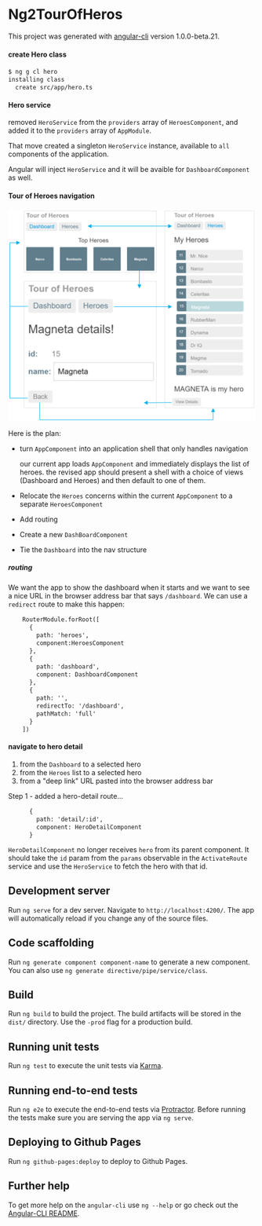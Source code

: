 # Ng2TourOfHeros

This project was generated with [angular-cli](https://github.com/angular/angular-cli) version 1.0.0-beta.21.

#### create Hero class

```
$ ng g cl hero
installing class
  create src/app/hero.ts
```

#### Hero service

removed `HeroService` from the `providers` array of `HeroesComponent`, and
added it to the `providers` array of `AppModule`.

That move created a singleton `HeroService` instance, available to `all`
components of the application.

Angular will inject `HeroService`  and it will be avaible for `DashboardComponent`
as well.


#### Tour of Heroes navigation

![nav diag](./src/assets/nav-diagram.png)

Here is the plan:

* turn `AppComponent` into an application shell that only handles navigation

  our current app loads `AppComponent` and immediately displays the list of heroes.
  the revised app should present a shell with a choice of views 
  (Dashboard and Heroes) and then default to one of them.
  

* Relocate the `Heroes` concerns within the current `AppComponent` to a separate
  `HeroesComponent`
* Add routing
* Create a new `DashBoardComponent`
* Tie the `Dashboard` into the nav structure  


##### routing

We want the app to show the dashboard when it starts and we want to see 
a nice URL in the browser address bar that says `/dashboard`.
We can use a `redirect` route to make this happen:

```
    RouterModule.forRoot([
      {
        path: 'heroes',
        component:HeroesComponent
      },
      {
        path: 'dashboard',
        component: DashboardComponent
      },
      {
        path: '',
        redirectTo: '/dashboard',
        pathMatch: 'full'
      }
    ])
```

#### navigate to hero detail

1. from the `Dashboard` to a selected hero
2. from the `Heroes` list to a selected hero
3. from a "deep link" URL pasted into the browser address bar

Step 1 - added a hero-detail route...

```
      {
        path: 'detail/:id',
        component: HeroDetailComponent
      }
```

`HeroDetailComponent` no longer receives `hero` from its parent component.
It should take the `id` param from the `params` observable in the 
`ActivateRoute` service and use the `HeroService` to fetch the hero with
that id.



## Development server
Run `ng serve` for a dev server. Navigate to `http://localhost:4200/`. The app will automatically reload if you change any of the source files.

## Code scaffolding

Run `ng generate component component-name` to generate a new component. You can also use `ng generate directive/pipe/service/class`.

## Build

Run `ng build` to build the project. The build artifacts will be stored in the `dist/` directory. Use the `-prod` flag for a production build.

## Running unit tests

Run `ng test` to execute the unit tests via [Karma](https://karma-runner.github.io).

## Running end-to-end tests

Run `ng e2e` to execute the end-to-end tests via [Protractor](http://www.protractortest.org/).
Before running the tests make sure you are serving the app via `ng serve`.

## Deploying to Github Pages

Run `ng github-pages:deploy` to deploy to Github Pages.

## Further help

To get more help on the `angular-cli` use `ng --help` or go check out the [Angular-CLI README](https://github.com/angular/angular-cli/blob/master/README.md).
